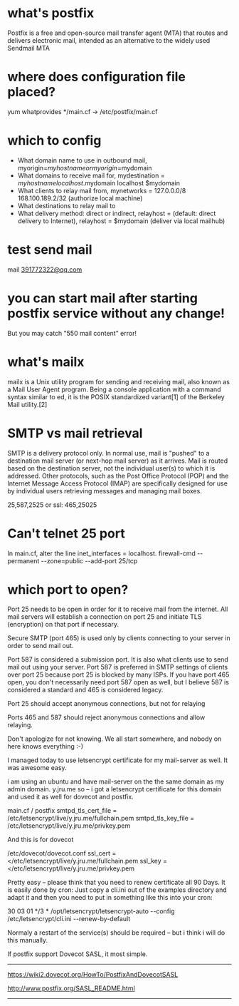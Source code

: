 # what's postfix
Postfix is a free and open-source mail transfer agent (MTA) that routes and delivers electronic mail, intended as an alternative to the widely used Sendmail MTA

# where does configuration file placed?
yum whatprovides */main.cf -> /etc/postfix/main.cf

# which to config
* What domain name to use in outbound mail, myorigin=$myhostname or myorigin=$mydomain
* What domains to receive mail for, mydestination = $myhostname localhost.$mydomain localhost $mydomain
* What clients to relay mail from, mynetworks = 127.0.0.0/8 168.100.189.2/32 (authorize local machine) 
* What destinations to relay mail to
* What delivery method: direct or indirect,   relayhost = (default: direct delivery to Internet), relayhost = $mydomain (deliver via local mailhub)

# test send mail
mail 391772322@qq.com

# you can start mail after starting postfix service without any change!

But you may catch "550 mail content" error!

# what's mailx
mailx is a Unix utility program for sending and receiving mail, also known as a Mail User Agent program. Being a console application with a command syntax similar to ed, it is the POSIX standardized variant[1] of the Berkeley Mail utility.[2]

# SMTP vs mail retrieval
SMTP is a delivery protocol only. In normal use, mail is "pushed" to a destination mail server (or next-hop mail server) as it arrives. Mail is routed based on the destination server, not the individual user(s) to which it is addressed. Other protocols, such as the Post Office Protocol (POP) and the Internet Message Access Protocol (IMAP) are specifically designed for use by individual users retrieving messages and managing mail boxes.

25,587,2525 or ssl: 465,25025

# Can't telnet 25 port

In main.cf, alter the line inet_interfaces = localhost.
firewall-cmd --permanent --zone=public --add-port 25/tcp

# which port to open?
Port 25 needs to be open in order for it to receive mail from the internet. All mail servers will establish a connection on port 25 and initiate TLS (encryption) on that port if necessary.

Secure SMTP (port 465) is used only by clients connecting to your server in order to send mail out.

Port 587 is considered a submission port. It is also what clients use to send mail out using your server. Port 587 is preferred in SMTP settings of clients over port 25 because port 25 is blocked by many ISPs. If you have port 465 open, you don't necessarily need port 587 open as well, but I believe 587 is considered a standard and 465 is considered legacy.

Port 25 should accept anonymous connections, but not for relaying

Ports 465 and 587 should reject anonymous connections and allow relaying.

Don't apologize for not knowing. We all start somewhere, and nobody on here knows everything :-)


I managed today to use letsencrypt certificate for my mail-server as well. It was awesome easy.

i am using an ubuntu and have mail-server on the the same domain as my admin domain.
y.jru.me
so – i got a letsencrypt certificate for this domain and used it as well for dovecot and postfix.

main.cf / postfix
smtpd_tls_cert_file = /etc/letsencrypt/live/y.jru.me/fullchain.pem
smtpd_tls_key_file = /etc/letsencrypt/live/y.jru.me/privkey.pem

And this is for dovecot

/etc/dovecot/dovecot.conf
ssl_cert = </etc/letsencrypt/live/y.jru.me/fullchain.pem
ssl_key = </etc/letsencrypt/live/y.jru.me/privkey.pem

Pretty easy – please think that you need to renew certificate all 90 Days. It is easily done by cron:
Just copy  a cli.ini out of the examples directory and adapt it and then you need to put in something like this into your cron:

30 03 01 */3 * /opt/letsencrypt/letsencrypt-auto --config /etc/letsencrypt/cli.ini --renew-by-default

Normaly a restart of the service(s) should be required – but i think i will do this manually.

If postfix support Dovecot SASL, it most simple.
****************
https://wiki2.dovecot.org/HowTo/PostfixAndDovecotSASL

http://www.postfix.org/SASL_README.html
****************